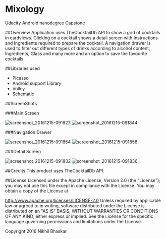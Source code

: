# Mixology
Udacity Android nanodegree Capstone 

##Overview
Application uses TheCocktailDb API to show a grid of cocktails in cardviews. Clicking on a cocktail shows a detail screen with 
Instructions and Ingredients required to prepare the cocktail. A navigation drawer is used to filter out different types of 
drinks according to alcohol content, Ingredients, Glass and many more and an option to save the favourite cocktails.

##Libraries used

* Picasso
* Android support Library
* Volley
* Schematic

##ScreenShots

###Main Screen

![screenshot_20161215-091827](https://cloud.githubusercontent.com/assets/19944703/21211353/d8d51d36-c2a8-11e6-89d5-01e321ec04d1.png)    ![screenshot_20161215-091844](https://cloud.githubusercontent.com/assets/19944703/21211420/4ec09d0e-c2a9-11e6-86e2-ee56e587695a.png)

###Navigation Drawer

![screenshot_20161215-091854](https://cloud.githubusercontent.com/assets/19944703/21211446/828ad5c8-c2a9-11e6-89c5-b6309a8d47d5.png)    ![screenshot_20161215-091858](https://cloud.githubusercontent.com/assets/19944703/21211445/828953e2-c2a9-11e6-8d2b-bf80e425be47.png)

###Detail Screen

![screenshot_20161215-091832](https://cloud.githubusercontent.com/assets/19944703/21211466/c5653604-c2a9-11e6-9d6a-e823da3204eb.png)    ![screenshot_20161215-091836](https://cloud.githubusercontent.com/assets/19944703/21211467/c5658654-c2a9-11e6-9241-7701c14c6a24.png)


##Credits
This product uses TheCocktailDb API.

##License
Licensed under the Apache License, Version 2.0 (the "License"); you may not use this file except in compliance with the License. You may obtain a copy of the License at

http://www.apache.org/licenses/LICENSE-2.0 Unless required by applicable law or agreed to in writing, software distributed under the License is distributed on an "AS IS" BASIS, WITHOUT WARRANTIES OR CONDITIONS OF ANY KIND, either express or implied. See the License for the specific language governing permissions and limitations under the License.

Copyright 2016 Nikhil Bhaskar

